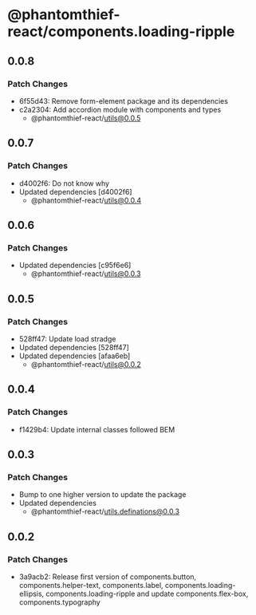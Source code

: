 # @phantomthief-react/components.loading-ripple

## 0.0.8

### Patch Changes

- 6f55d43: Remove form-element package and its dependencies
- c2a2304: Add accordion module with components and types
  - @phantomthief-react/utils@0.0.5

## 0.0.7

### Patch Changes

- d4002f6: Do not know why
- Updated dependencies [d4002f6]
  - @phantomthief-react/utils@0.0.4

## 0.0.6

### Patch Changes

- Updated dependencies [c95f6e6]
  - @phantomthief-react/utils@0.0.3

## 0.0.5

### Patch Changes

- 528ff47: Update load stradge
- Updated dependencies [528ff47]
- Updated dependencies [afaa6eb]
  - @phantomthief-react/utils@0.0.2

## 0.0.4

### Patch Changes

- f1429b4: Update internal classes followed BEM

## 0.0.3

### Patch Changes

- Bump to one higher version to update the package
- Updated dependencies
  - @phantomthief-react/utils.definations@0.0.3

## 0.0.2

### Patch Changes

- 3a9acb2: Release first version of components.button, components.helper-text, components.label, components.loading-ellipsis, components.loading-ripple and update components.flex-box, components.typography
